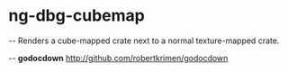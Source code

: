 # ng-dbg-cubemap
--
Renders a cube-mapped crate next to a normal texture-mapped crate.

--
**godocdown** http://github.com/robertkrimen/godocdown
